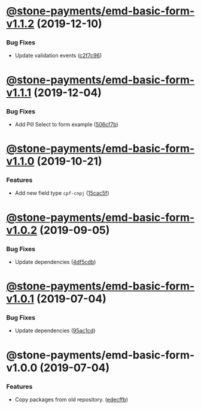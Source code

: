 # [@stone-payments/emd-basic-form-v1.1.2](https://github.com/stone-payments/emerald-web-framework/compare/@stone-payments/emd-basic-form-v1.1.1...@stone-payments/emd-basic-form-v1.1.2) (2019-12-10)


### Bug Fixes

* Update validation events ([c2f7c96](https://github.com/stone-payments/emerald-web-framework/commit/c2f7c96))

# [@stone-payments/emd-basic-form-v1.1.1](https://github.com/stone-payments/emerald-web-framework/compare/@stone-payments/emd-basic-form-v1.1.0...@stone-payments/emd-basic-form-v1.1.1) (2019-12-04)


### Bug Fixes

* Add Pill Select to form example ([506cf7b](https://github.com/stone-payments/emerald-web-framework/commit/506cf7b))

# [@stone-payments/emd-basic-form-v1.1.0](https://github.com/stone-payments/emerald-web-framework/compare/@stone-payments/emd-basic-form-v1.0.2...@stone-payments/emd-basic-form-v1.1.0) (2019-10-21)


### Features

* Add new field type `cpf-cnpj` ([15cac5f](https://github.com/stone-payments/emerald-web-framework/commit/15cac5f))

# [@stone-payments/emd-basic-form-v1.0.2](https://github.com/stone-payments/emerald-web-framework/compare/@stone-payments/emd-basic-form-v1.0.1...@stone-payments/emd-basic-form-v1.0.2) (2019-09-05)


### Bug Fixes

* Update dependencies ([4df5cdb](https://github.com/stone-payments/emerald-web-framework/commit/4df5cdb))

# [@stone-payments/emd-basic-form-v1.0.1](https://github.com/stone-payments/emerald-web-framework/compare/@stone-payments/emd-basic-form-v1.0.0...@stone-payments/emd-basic-form-v1.0.1) (2019-07-04)


### Bug Fixes

* Update dependencies ([95ac1cd](https://github.com/stone-payments/emerald-web-framework/commit/95ac1cd))

# @stone-payments/emd-basic-form-v1.0.0 (2019-07-04)


### Features

* Copy packages from old repository. ([edecffb](https://github.com/stone-payments/emerald-web-framework/commit/edecffb))
